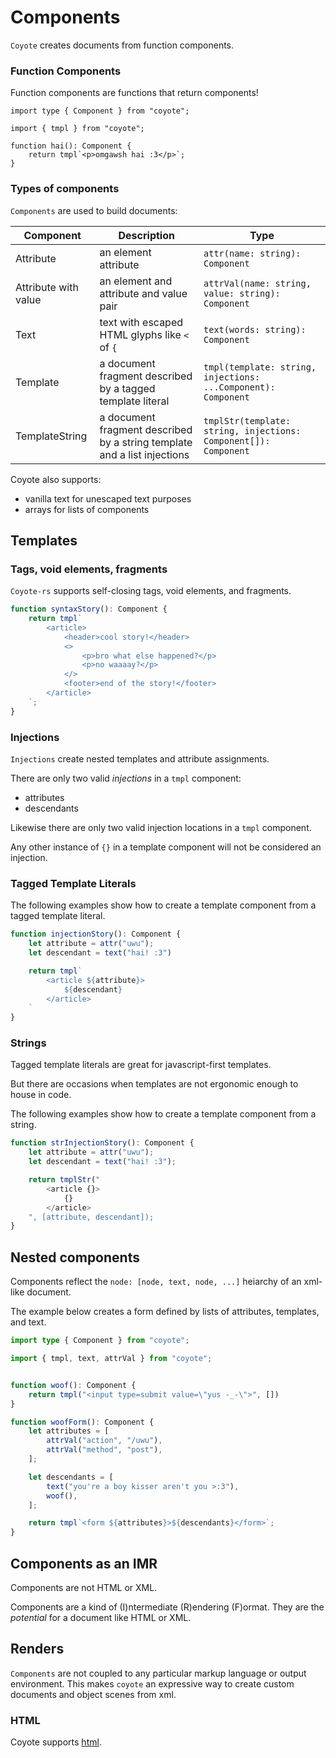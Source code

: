 # Components

`Coyote` creates documents from function components.

### Function Components

Function components are functions that return components!

```TS
import type { Component } from "coyote";

import { tmpl } from "coyote";

function hai(): Component {
    return tmpl`<p>omgawsh hai :3</p>`;
}
```

### Types of components

`Components` are used to build documents:

| Component | Description | Type |
| --------- | ---- | ----------- |
| Attribute | an element attribute | `attr(name: string): Component` |
| Attribute with value | an element and attribute and value pair | `attrVal(name: string, value: string): Component` | 
| Text | text with escaped HTML glyphs like `<` of `{`| `text(words: string): Component` |
| Template | a document fragment described by a tagged template literal | `tmpl(template: string, injections: ...Component): Component` |
| TemplateString | a document fragment described by a string template and a list injections | `tmplStr(template: string, injections: Component[]): Component` |

Coyote also supports:
- vanilla text for unescaped text purposes
- arrays for lists of components

## Templates

### Tags, void elements, fragments

`Coyote-rs` supports self-closing tags, void elements, and fragments.

```ts
function syntaxStory(): Component {
    return tmpl`
        <article>
            <header>cool story!</header>
            <>
                <p>bro what else happened?</p>
                <p>no waaaay?</p>
            </>
            <footer>end of the story!</footer>
        </article>
    `;
}
```

### Injections

`Injections` create nested templates and attribute assignments.

There are only two valid _injections_ in a `tmpl` component:
- attributes
- descendants

Likewise there are only two valid injection locations in a `tmpl` component.

Any other instance of `{}` in a template component will not be considered an injection.

### Tagged Template Literals

The following examples show how to create a template component from a tagged template literal.

```ts
function injectionStory(): Component {
    let attribute = attr("uwu");
    let descendant = text("hai! :3")

    return tmpl`
        <article ${attribute}>
            ${descendant}
        </article>
    `
}
```

### Strings

Tagged template literals are great for javascript-first templates.

But there are occasions when templates are not ergonomic enough to house in code.

The following examples show how to create a template component from a string.

```ts
function strInjectionStory(): Component {
    let attribute = attr("uwu");
    let descendant = text("hai! :3");

    return tmplStr("
        <article {}>
            {}
        </article>
    ", [attribute, descendant]);
}
```

## Nested components

Components reflect the `node: [node, text, node, ...]` heiarchy of an xml-like document.

The example below creates a form defined by lists of attributes, templates, and text.

```ts
import type { Component } from "coyote";

import { tmpl, text, attrVal } from "coyote";


function woof(): Component {
    return tmpl("<input type=submit value=\"yus -_-\">", [])
}

function woofForm(): Component {
    let attributes = [
        attrVal("action", "/uwu"),
        attrVal("method", "post"),
    ];

    let descendants = [
        text("you're a boy kisser aren't you >:3"),
        woof(),
    ];

    return tmpl`<form ${attributes}>${descendants}</form>`;
}
```

## Components as an IMR

Components are not HTML or XML.

Components are a kind of (I)ntermediate (R)endering (F)ormat. They are the _potential_ for a document like HTML or XML.

## Renders

`Components` are not coupled to any particular markup language or output environment. This makes `coyote` an expressive way to create custom documents and object scenes from xml.

### HTML

Coyote supports [html](./document_builders.md).
